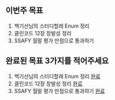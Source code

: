 ## 이번주 목표 
          
1. 백기선님의 스터디할래 Enum 정리       
2. 클린코드 12장 창발성 정리        
3. SSAFY 월말 평가 만점으로 통과하기    

## 완료된 목표 3가지를 적어주세요

1. 백기선님의 스터디할래 Enum 정리 [완료](https://velog.io/@kwj1270/Enum)                     
2. 클린코드 12장 창발성 정리 [완료](https://velog.io/@kwj1270/%EC%B0%BD%EB%B0%9C%EC%84%B1)             
3. SSAFY 월말 평가 만점으로 통과하기 [완료](https://user-images.githubusercontent.com/50267433/106286629-32f6aa80-6289-11eb-9333-978477d6b501.PNG)    


        

